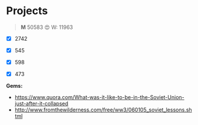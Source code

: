 Projects
========



>**M** 50583 :heart_eyes:
>W: 11963

- [x] 2742
- [x] 545
- [x] 598
- [x] 473



**Gems:**

-  https://www.quora.com/What-was-it-like-to-be-in-the-Soviet-Union-just-after-it-collapsed
-  http://www.fromthewilderness.com/free/ww3/060105_soviet_lessons.shtml
